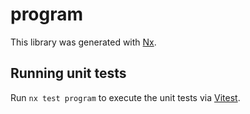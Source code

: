# program

This library was generated with [Nx](https://nx.dev).

## Running unit tests

Run `nx test program` to execute the unit tests via [Vitest](https://vitest.dev/).
